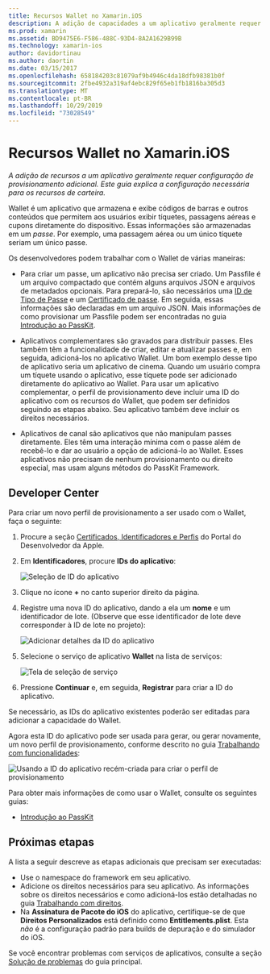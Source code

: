 ```yaml
---
title: Recursos Wallet no Xamarin.iOS
description: A adição de capacidades a um aplicativo geralmente requer uma configuração de provisionamento adicional. Este guia explica a configuração necessária para as funcionalidades da Carteira.
ms.prod: xamarin
ms.assetid: BD9475E6-F586-488C-93D4-8A2A1629B99B
ms.technology: xamarin-ios
author: davidortinau
ms.author: daortin
ms.date: 03/15/2017
ms.openlocfilehash: 658184203c81079af9b4946c4da18dfb98381b0f
ms.sourcegitcommit: 2fbe4932a319af4ebc829f65eb1fb1816ba305d3
ms.translationtype: MT
ms.contentlocale: pt-BR
ms.lasthandoff: 10/29/2019
ms.locfileid: "73028549"
---
```

# <a name="wallet-capabilities-in-xamarinios"></a>Recursos Wallet no Xamarin.iOS

_A adição de recursos a um aplicativo geralmente requer configuração de provisionamento adicional. Este guia explica a configuração necessária para os recursos de carteira._

Wallet é um aplicativo que armazena e exibe códigos de barras e outros conteúdos que permitem aos usuários exibir tíquetes, passagens aéreas e cupons diretamente do dispositivo. Essas informações são armazenadas em um _passe_. Por exemplo, uma passagem aérea ou um único tíquete seriam um único passe. 

Os desenvolvedores podem trabalhar com o Wallet de várias maneiras:

* Para criar um passe, um aplicativo não precisa ser criado. Um Passfile é um arquivo compactado que contém alguns arquivos JSON e arquivos de metadados opcionais. Para prepará-lo, são necessários uma [ID de Tipo de Passe](~/ios/platform/passkit.md) e um [Certificado de passe](~/ios/platform/passkit.md). Em seguida, essas informações são declaradas em um arquivo JSON. Mais informações de como provisionar um Passfile podem ser encontradas no guia [Introdução ao PassKit](~/ios/platform/passkit.md).

* Aplicativos complementares são gravados para distribuir passes. Eles também têm a funcionalidade de criar, editar e atualizar passes e, em seguida, adicioná-los no aplicativo Wallet. Um bom exemplo desse tipo de aplicativo seria um aplicativo de cinema. Quando um usuário compra um tíquete usando o aplicativo, esse tíquete pode ser adicionado diretamente do aplicativo ao Wallet. Para usar um aplicativo complementar, o perfil de provisionamento deve incluir uma ID do aplicativo com os recursos do Wallet, que podem ser definidos seguindo as etapas abaixo. Seu aplicativo também deve incluir os direitos necessários.

* Aplicativos de canal são aplicativos que não manipulam passes diretamente. Eles têm uma interação mínima com o passe além de recebê-lo e dar ao usuário a opção de adicioná-lo ao Wallet. Esses aplicativos não precisam de nenhum provisionamento ou direito especial, mas usam alguns métodos do PassKit Framework.

## <a name="developer-center"></a>Developer Center

Para criar um novo perfil de provisionamento a ser usado com o Wallet, faça o seguinte:

1. Procure a seção [Certificados, Identificadores e Perfis](https://developer.apple.com/account/ios/certificate/) do Portal do Desenvolvedor da Apple.
2. Em **Identificadores**, procure **IDs do aplicativo**: 
    
    ![Seleção de ID do aplicativo](wallet-capabilities-images/image17.png)

3. Clique no ícone **+** no canto superior direito da página.
4. Registre uma nova ID do aplicativo, dando a ela um **nome** e um identificador de lote. (Observe que esse identificador de lote deve corresponder à ID de lote no projeto):
   
    ![Adicionar detalhes da ID do aplicativo](wallet-capabilities-images/image18.png)

5. Selecione o serviço de aplicativo **Wallet** na lista de serviços:
    
    ![Tela de seleção de serviço](wallet-capabilities-images/image19.png)

6. Pressione **Continuar** e, em seguida, **Registrar** para criar a ID do aplicativo.

Se necessário, as IDs do aplicativo existentes poderão ser editadas para adicionar a capacidade do Wallet.

Agora esta ID do aplicativo pode ser usada para gerar, ou gerar novamente, um novo perfil de provisionamento, conforme descrito no guia [Trabalhando com funcionalidades](~/ios/deploy-test/provisioning/capabilities/index.md):

![Usando a ID do aplicativo recém-criada para criar o perfil de provisionamento](wallet-capabilities-images/image20.png)

Para obter mais informações de como usar o Wallet, consulte os seguintes guias:

* [Introdução ao PassKit](~/ios/platform/passkit.md)

## <a name="next-steps"></a>Próximas etapas

A lista a seguir descreve as etapas adicionais que precisam ser executadas:

* Use o namespace do framework em seu aplicativo.
* Adicione os direitos necessários para seu aplicativo. As informações sobre os direitos necessários e como adicioná-los estão detalhadas no guia [Trabalhando com direitos](~/ios/deploy-test/provisioning/entitlements.md).
* Na **Assinatura de Pacote do iOS** do aplicativo, certifique-se de que **Direitos Personalizados** está definido como **Entitlements.plist**. Esta _não_ é a configuração padrão para builds de depuração e do simulador do iOS.

Se você encontrar problemas com serviços de aplicativos, consulte a seção [Solução de problemas](~/ios/deploy-test/provisioning/capabilities/index.md) do guia principal.
